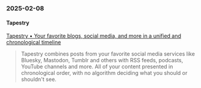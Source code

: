 ### 2025-02-08
#### Tapestry
[Tapestry • Your favorite blogs, social media, and more in a unified and chronological timeline](https://usetapestry.com/)

> Tapestry combines posts from your favorite social media services like Bluesky, Mastodon, Tumblr and others with RSS feeds, podcasts, YouTube channels and more. All of your content presented in chronological order, with no algorithm deciding what you should or shouldn't see.

